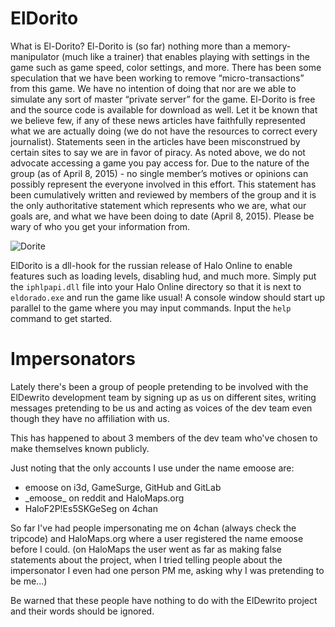 # ElDorito

What is El-Dorito?
	El-Dorito is (so far) nothing more than a memory-manipulator (much like a trainer) that enables playing with settings in the game such as game speed, color settings, and more.
	There has been some speculation that we have been working to remove “micro-transactions” from this game. We have no intention of doing that nor are we able to simulate any sort of  master “private server” for the game. El-Dorito is free and the source code is available for download as well.
	Let it be known that we believe few, if any of these news articles have faithfully represented what we are actually doing (we do not have the resources to correct every journalist). Statements seen in the articles have been misconstrued by certain sites to say we are in favor of piracy. As noted above, we do not advocate accessing a game you pay access for.
	Due to the nature of the group (as of April 8, 2015) - no single member’s motives or opinions can possibly represent the everyone involved in this effort. This statement has been cumulatively written and reviewed by members of the group and it is the only authoritative statement which represents who we are, what our goals are, and what we have been doing to date (April 8, 2015). Please be wary of who you get your information from.



![Dorite](http://media.tumblr.com/443e39ef17d62ccbc6e0f7a74c8fa431/tumblr_inline_neor2pzD3j1qb9x1g.gif)

ElDorito is a dll-hook for the russian release of Halo Online to enable features such as loading levels, disabling hud, and much more.
Simply put the `iphlpapi.dll` file into your Halo Online directory so that it is next to `eldorado.exe` and run the game like usual!
A console window should start up parallel to the game where you may input commands. Input the `help` command to get started.

# Impersonators

Lately there's been a group of people pretending to be involved with the ElDewrito development team by signing up as us on different sites, writing messages pretending to be us and acting as voices of the dev team even though they have no affiliation with us.

This has happened to about 3 members of the dev team who've chosen to make themselves known publicly.

Just noting that the only accounts I use under the name emoose are:
* emoose on i3d, GameSurge, GitHub and GitLab
* \_emoose\_ on reddit and HaloMaps.org
* HaloF2P!Es5SKGeSeg on 4chan

So far I've had people impersonating me on 4chan (always check the tripcode) and HaloMaps.org where a user registered the name emoose before I could.
(on HaloMaps the user went as far as making false statements about the project, when I tried telling people about the impersonator I even had one person PM me, asking why I was pretending to be me...)

Be warned that these people have nothing to do with the ElDewrito project and their words should be ignored.